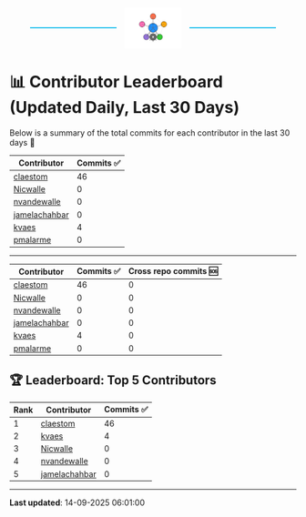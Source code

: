 <p align="center">
  <span style="display: inline-block; width: 30%; border-top: 2px solid #1bbfed; vertical-align: middle;"></span>
  <img src="../logo/belengexplogo.png" alt="Innersource Logo" style="width:20%; vertical-align: middle; margin: 0 10px;" />
  <span style="display: inline-block; width: 30%; border-top: 2px solid #1bbfed; vertical-align: middle;"></span>
</p> 

# 📊 Contributor Leaderboard (Updated Daily, Last 30 Days)

Below is a summary of the total commits for each contributor in the last 30 days 🚀

| Contributor  | Commits ✅ | 
|-------------| --------|
| [claestom](https://github.com/claestom) | 46 | 
| [Nicwalle](https://github.com/Nicwalle) | 0 | 
| [nvandewalle](https://github.com/nvandewalle) | 0 | 
| [jamelachahbar](https://github.com/jamelachahbar) | 0 | 
| [kvaes](https://github.com/kvaes) | 4 | 
| [pmalarme](https://github.com/pmalarme) | 0 | 

----

| Contributor  | Commits ✅ | Cross  repo commits 🆘 |
|-------------| --------| --------|
| [claestom](https://github.com/claestom) | 46 | 0 | 
| [Nicwalle](https://github.com/Nicwalle) | 0 | 0 | 
| [nvandewalle](https://github.com/nvandewalle) | 0 | 0 | 
| [jamelachahbar](https://github.com/jamelachahbar) | 0 | 0 | 
| [kvaes](https://github.com/kvaes) | 4 | 0 | 
| [pmalarme](https://github.com/pmalarme) | 0 | 0 | 

## 🏆 Leaderboard: Top 5 Contributors 

| Rank | Contributor | Commits ✅ |
|------|-------------|---------|
| 1 | [claestom](https://github.com/claestom) | 46 |
| 2 | [kvaes](https://github.com/kvaes) | 4 |
| 3 | [Nicwalle](https://github.com/Nicwalle) | 0 |
| 4 | [nvandewalle](https://github.com/nvandewalle) | 0 |
| 5 | [jamelachahbar](https://github.com/jamelachahbar) | 0 |

----

**Last updated**: 14-09-2025 06:01:00